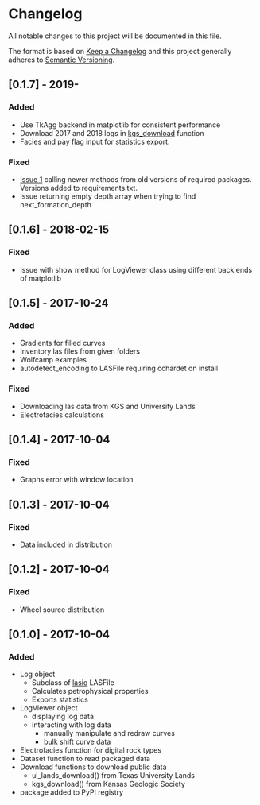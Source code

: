# Changelog

All notable changes to this project will be documented in this file.

The format is based on [Keep a Changelog](http://keepachangelog.com/en/1.0.0/)
and this project generally adheres to [Semantic Versioning](http://semver.org/spec/v2.0.0.html).

## [0.1.7] - 2019-

### Added

- Use TkAgg backend in matplotlib for consistent performance
- Download 2017 and 2018 logs in [kgs_download](https://toddheitmann.github.io/PetroPy/function/download.html#petropy.kgs_download) function
- Facies and pay flag input for statistics export.

### Fixed

- [Issue 1](https://github.com/toddheitmann/PetroPy/issues/1) calling newer methods from old versions of required packages. Versions added to requirements.txt.
- Issue returning empty depth array when trying to find next_formation_depth

## [0.1.6] - 2018-02-15

### Fixed

- Issue with show method for LogViewer class using different back ends of matplotlib

## [0.1.5] - 2017-10-24

### Added

- Gradients for filled curves
- Inventory las files from given folders
- Wolfcamp examples
- autodetect_encoding to LASFile requiring cchardet on install

### Fixed

- Downloading las data from KGS and University Lands
- Electrofacies calculations

## [0.1.4] - 2017-10-04

### Fixed

- Graphs error with window location

## [0.1.3] - 2017-10-04

### Fixed

- Data included in distribution

## [0.1.2] - 2017-10-04

### Fixed

- Wheel source distribution

## [0.1.0] - 2017-10-04

### Added

- Log object
  - Subclass of [lasio](https://github.com/kinverarity1/lasio) LASFile
  - Calculates petrophysical properties
  - Exports statistics
- LogViewer object
  - displaying log data
  - interacting with log data
    - manually manipulate and redraw curves
    - bulk shift curve data
- Electrofacies function for digital rock types
- Dataset function to read packaged data
- Download functions to download public data
  - ul_lands_download() from Texas University Lands
  - kgs_download() from Kansas Geologic Society
- package added to PyPI registry

